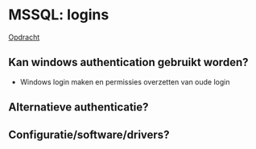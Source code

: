 # MSSQL: logins

[Opdracht](../opdrachten/opdracht-mssql.md)

## Kan windows authentication gebruikt worden?

- Windows login maken en permissies overzetten van oude login

## Alternatieve authenticatie?

## Configuratie/software/drivers?
